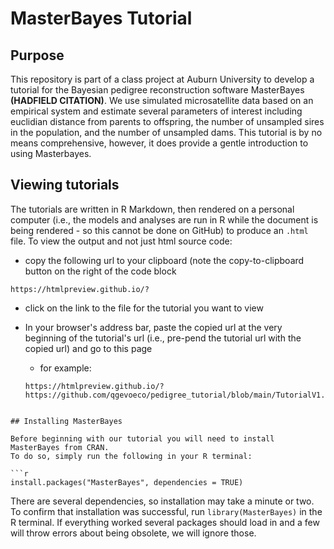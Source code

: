 # MasterBayes Tutorial

## Purpose

This repository is part of a class project at Auburn University to develop a tutorial for the Bayesian pedigree reconstruction software MasterBayes **(HADFIELD CITATION)**.
We use simulated microsatellite data based on an empirical system and estimate several parameters of interest including euclidian distance from parents to offspring, the number of unsampled sires in the population, and the number of unsampled dams. 
This tutorial is by no means comprehensive, however, it does provide a gentle introduction to using Masterbayes.

## Viewing tutorials
The tutorials are written in R Markdown, then rendered on a personal computer (i.e., the models and analyses are run in R while the document is being rendered - so this cannot be done on GitHub) to produce an `.html` file. To view the output and not just html source code:
  - copy the following url to your clipboard (note the copy-to-clipboard button on the right of the code block
  ```
  https://htmlpreview.github.io/?
  ```
  
  - click on the link to the file for the tutorial you want to view
  
  - In your browser's address bar, paste the copied url at the very beginning of the tutorial's url (i.e., pre-pend the tutorial url with the copied url) and go to this page
    - for example:
    ```
    https://htmlpreview.github.io/?https://github.com/qgevoeco/pedigree_tutorial/blob/main/TutorialV1.1.html

```
    
## Installing MasterBayes

Before beginning with our tutorial you will need to install MasterBayes from CRAN.
To do so, simply run the following in your R terminal:

```r
install.packages("MasterBayes", dependencies = TRUE)

```

There are several dependencies, so installation may take a minute or two. 
To confirm that installation was successful, run ``library(MasterBayes)`` in the R terminal. 
If everything worked several packages should load in and a few will throw errors about being obsolete, we will ignore those. 
